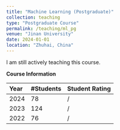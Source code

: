 ```yaml
---
title: "Machine Learning (Postgraduate)"
collection: teaching
type: "Postgraduate Course"
permalink: /teaching/ml_pg
venue: "Jinan University"
date: 2024-01-01
location: "Zhuhai, China"
---
```


I am still actively teaching this course.

**Course Information**

| Year    | #Students | Student Rating  |
|:--------|:----------|:----------------|
| 2024    | 78        | /               |
| 2023    | 124       | /               |
| 2022    | 76        | /               |
